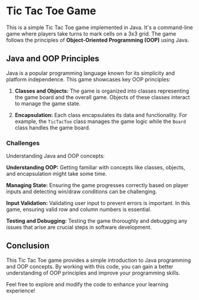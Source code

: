 # Tic Tac Toe Game

This is a simple Tic Tac Toe game implemented in Java. It's a command-line game where players take turns to mark cells on a 3x3 grid. The game follows the principles of **Object-Oriented Programming (OOP)** using Java.

## Java and OOP Principles

Java is a popular programming language known for its simplicity and platform independence. This game showcases key OOP principles:

1. **Classes and Objects:** The game is organized into classes representing the game board and the overall game. Objects of these classes interact to manage the game state.

2. **Encapsulation:** Each class encapsulates its data and functionality. For example, the `TicTacToe` class manages the game logic while the `Board` class handles the game board.

### Challenges

Understanding Java and OOP concepts:

**Understanding OOP:** Getting familiar with concepts like classes, objects, and encapsulation might take some time.
  
**Managing State:** Ensuring the game progresses correctly based on player inputs and detecting win/draw conditions can be challenging.
  
**Input Validation:** Validating user input to prevent errors is important. In this game, ensuring valid row and column numbers is essential.
  
**Testing and Debugging:** Testing the game thoroughly and debugging any issues that arise are crucial steps in software development.

## Conclusion

This Tic Tac Toe game provides a simple introduction to Java programming and OOP concepts. By working with this code, you can gain a better understanding of OOP principles and improve your programming skills.

Feel free to explore and modify the code to enhance your learning experience!
